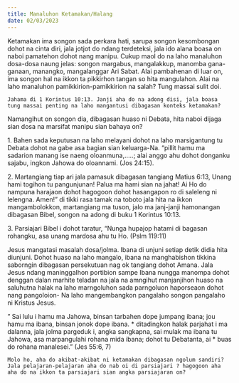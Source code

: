 ```yaml
---
title: Manaluhon Ketamakan/Halang
date: 02/03/2023
---
```


Ketamakan ima songon sada perkara hati, sarupa songon kesombongan dohot na cinta diri, jala jotjot do ndang terdeteksi, jala ido alana boasa on naboi pamatehon dohot nang manipu. Cukup maol do na laho manaluhon dosa-dosa naung jelas: songon margabus, mangalakkup, manomba gana-ganaan, manangko, mangalanggar Ari Sabat. Alai pambahenan di luar on, ima songon hal na ikkon ta pikkirhon tangan so hita mangulahon. Alai na laho manaluhon pamikkirion-pamikkirion na salah? Tung massai sulit doi.

`Jahama di 1 Korintus 10:13. Janji aha do na adong disi, jala boasa tung massai penting na laho mangantusi dibagasan konteks ketamakan?`

Namangihut on songon dia, dibagasan huaso ni Debata, hita naboi dijaga sian dosa na marsifat manipu sian bahaya on?

1\. Bahen sada keputusan na laho melayani dohot na laho marsigantung tu Debata dohot na gabe asa bagian sian keluarga-Na. “pillit hamu ma sadarion manang ise naeng oloanmuna,…..; alai anggo ahu dohot donganku sajabu, ingkon Jahowa do oloannami. (Jos 24:15).

2\. Martangiang tiap ari jala pamasuk dibagasan tangiang Matius 6:13, Unang hami togihon tu pangunjunan! Palua ma hami sian na jahat! Ai Ho do nampuna harajaon dohot hagogoon dohot hasangapon ro di saleleng ni lelengna. Amen!” di tikki rasa tamak na toboto jala hita na ikkon mangambolokkon, martangiang ma tuson, jalo ma janj-janji hamonangan dibagasan Bibel, songon na adong di buku 1 Korintus 10:13.

3\. Parsiajari Bibel i dohot taratur, “Nunga hupajop hatami di bagasan rohangku, asa unang mardosa ahu tu Ho. (Pslm 119:11)

Jesus mangatasi masalah dosa/jolma. Ibana di unjuni setiap detik didia hita diunjuni. Dohot huaso na laho mangalo, ibana na manghabishon tikkina saborngin dibagasan persekutuan nag ok tangiang dohot Amana. Jala Jesus ndang maninggalhon portibion sampe Ibana nungga manompa dohot denggan dalan marhite teladan na jala na amngihut manjanjihon huaso na saluhutna halak na laho marngoluhon sada parngoluon haporseaon dohot nang pangoloion- Na laho mangembangkon pangalaho songon pangalaho ni Kristus Jesus.

” Sai lulu i hamu ma Jahowa, binsan tarbahen dope jumpang ibana; jou hamu ma ibana, binsan jonok dope ibana. * ditadingkon halak parjahat i ma dalanna, jala jolma pargeduk i, angka sangkapna, sai mulak ma ibana tu Jahowa, asa marpangulahi rohana mida ibana; dohot tu Debatanta, ai * buas do rohana manalesei.” (Jes 55:6, 7)

`Molo ho, aha do akibat-akibat ni ketamakan dibagasan ngolum sandiri? Jala pelajaran-pelajaran aha do nab oi di parsiajari ? hagogoon aha aha do na ikkon ta parsiajari sian angka parsiajaran on?`